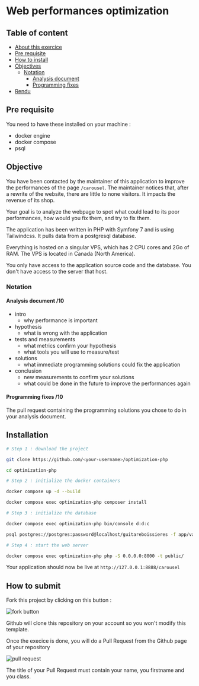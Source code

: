 # Web performances optimization <!-- omit in toc -->

## Table of content <!-- omit in toc -->

- [About this exercice](#about-this-exercice)
- [Pre requisite](#pre-requisite)
- [How to install](#how-to-install)
- [Objectives](#objectives)
  - [Notation](#notation)
    - [Analysis document](#analysis-document-10)
    - [Programming fixes](#programming-fixes-10)
- [Rendu](#rendu)

## Pre requisite

You need to have these installed on your machine :

- docker engine
- docker compose
- psql

## Objective

You have been contacted by the maintainer of this application to improve the performances of the page `/carousel`. The maintainer notices that, after a rewrite of the website, there are little to none visitors. It impacts the revenue of its shop.

Your goal is to analyze the webpage to spot what could lead to its poor performances, how would you fix them, and try to fix them.

The application has been written in PHP with Symfony 7 and is using Tailwindcss. It pulls data from a postgresql database.

Everything is hosted on a singular VPS, which has 2 CPU cores and 2Go of RAM. The VPS is located in Canada (North America).

You only have access to the application source code and the database. You don't have access to the server that host.

### Notation

#### Analysis document /10

- intro
  - why performance is important
- hypothesis
  - what is wrong with the application
- tests and measurements
  - what metrics confirm your hypothesis
  - what tools you will use to measure/test
- solutions
  - what immediate programming solutions could fix the application
- conclusion
  - new measurements to confirm your solutions
  - what could be done in the future to improve the performances again

#### Programming fixes /10

The pull request containing the programming solutions you chose to do in your analysis document.

## Installation

```bash
# Step 1 : download the project

git clone https://github.com/<your-username>/optimization-php

cd optimization-php

# Step 2 : initialize the docker containers

docker compose up -d --build

docker compose exec optimization-php composer install

# Step 3 : initialize the database

docker compose exec optimization-php bin/console d:d:c

psql postgres://postgres:password@localhost/guitareboissieres -f app/var/db.sql

# Step 4 : start the web server

docker compose exec optimization-php php -S 0.0.0.0:8000 -t public/
```

Your application should now be live at `http://127.0.0.1:8888/carousel`

## How to submit

Fork this project by clicking on this button :

![fork button](assets/fork.png)

Github will clone this repository on your account so you won't modify this template.

Once the execice is done, you will do a Pull Request from the Github page of your repository

![pull request](assets/PR.png)

The title of your Pull Request must contain your name, you firstname and you class.
